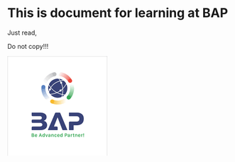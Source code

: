 # This is document for learning at BAP #

Just read, 

Do not copy!!!

![alt text](week_1/lesson_2/assets/download.png)
